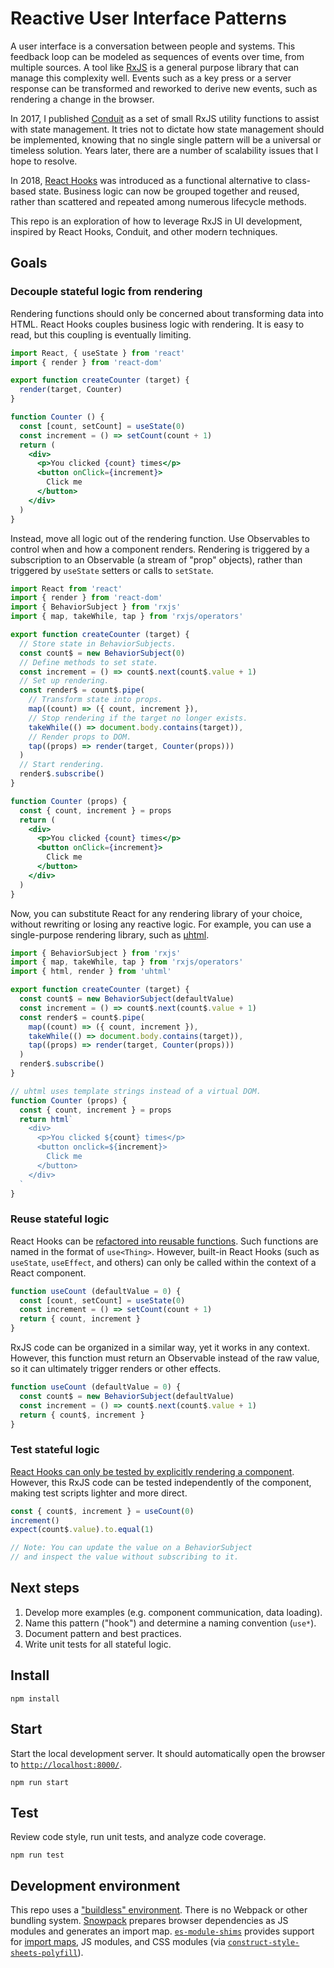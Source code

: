 # Reactive User Interface Patterns

A user interface is a conversation between people and systems. This feedback loop can be modeled as sequences of events over time, from multiple sources. A tool like [RxJS](https://github.com/ReactiveX/rxjs) is a general purpose library that can manage this complexity well. Events such as a key press or a server response can be transformed and reworked to derive new events, such as rendering a change in the browser.

In 2017, I published [Conduit](https://github.com/indiana-university/conduit) as a set of small RxJS utility functions to assist with state management. It tries not to dictate how state management should be implemented, knowing that no single single pattern will be a universal or timeless solution. Years later, there are a number of scalability issues that I hope to resolve.

In 2018, [React Hooks](https://reactjs.org/docs/hooks-intro.html) was introduced as a functional alternative to class-based state. Business logic can now be grouped together and reused, rather than scattered and repeated among numerous lifecycle methods.

This repo is an exploration of how to leverage RxJS in UI development, inspired by React Hooks, Conduit, and other modern techniques.

## Goals

### Decouple stateful logic from rendering

Rendering functions should only be concerned about transforming data into HTML. React Hooks couples business logic with rendering. It is easy to read, but this coupling is eventually limiting.

```jsx
import React, { useState } from 'react'
import { render } from 'react-dom'

export function createCounter (target) {
  render(target, Counter)
}

function Counter () {
  const [count, setCount] = useState(0)
  const increment = () => setCount(count + 1)
  return (
    <div>
      <p>You clicked {count} times</p>
      <button onClick={increment}>
        Click me
      </button>
    </div>
  )
}
```

Instead, move all logic out of the rendering function. Use Observables to control when and how a component renders. Rendering is triggered by a subscription to an Observable (a stream of "prop" objects), rather than triggered by `useState` setters or calls to `setState`.

```jsx
import React from 'react'
import { render } from 'react-dom'
import { BehaviorSubject } from 'rxjs'
import { map, takeWhile, tap } from 'rxjs/operators'

export function createCounter (target) {
  // Store state in BehaviorSubjects.
  const count$ = new BehaviorSubject(0)
  // Define methods to set state.
  const increment = () => count$.next(count$.value + 1)
  // Set up rendering.
  const render$ = count$.pipe(
    // Transform state into props.
    map((count) => ({ count, increment }),
    // Stop rendering if the target no longer exists.
    takeWhile(() => document.body.contains(target)),
    // Render props to DOM.
    tap((props) => render(target, Counter(props)))
  )
  // Start rendering.
  render$.subscribe()
}

function Counter (props) {
  const { count, increment } = props
  return (
    <div>
      <p>You clicked {count} times</p>
      <button onClick={increment}>
        Click me
      </button>
    </div>
  )
}
```

Now, you can substitute React for any rendering library of your choice, without rewriting or losing any reactive logic. For example, you can use a single-purpose rendering library, such as [µhtml](https://github.com/WebReflection/uhtml).

```jsx
import { BehaviorSubject } from 'rxjs'
import { map, takeWhile, tap } from 'rxjs/operators'
import { html, render } from 'uhtml'

export function createCounter (target) {
  const count$ = new BehaviorSubject(defaultValue)
  const increment = () => count$.next(count$.value + 1)
  const render$ = count$.pipe(
    map((count) => ({ count, increment }),
    takeWhile(() => document.body.contains(target)),
    tap((props) => render(target, Counter(props)))
  )
  render$.subscribe()
}

// uhtml uses template strings instead of a virtual DOM.
function Counter (props) {
  const { count, increment } = props
  return html`
    <div>
      <p>You clicked ${count} times</p>
      <button onclick=${increment}>
        Click me
      </button>
    </div>
  `
}
```

### Reuse stateful logic

React Hooks can be [refactored into reusable functions](https://reactjs.org/docs/hooks-custom.html). Such functions are named in the format of `use<Thing>`. However, built-in React Hooks (such as `useState`, `useEffect`, and others) can only be called within the context of a React component.

```jsx
function useCount (defaultValue = 0) {
  const [count, setCount] = useState(0)
  const increment = () => setCount(count + 1)
  return { count, increment }
}
```

RxJS code can be organized in a similar way, yet it works in any context. However, this function must return an Observable instead of the raw value, so it can ultimately trigger renders or other effects.

```jsx
function useCount (defaultValue = 0) {
  const count$ = new BehaviorSubject(defaultValue)
  const increment = () => count$.next(count$.value + 1)
  return { count$, increment }
}
```

### Test stateful logic

[React Hooks can only be tested by explicitly rendering a component](https://reactjs.org/docs/hooks-faq.html#how-to-test-components-that-use-hooks). However, this RxJS code can be tested independently of the component, making test scripts lighter and more direct.

```jsx
const { count$, increment } = useCount(0)
increment()
expect(count$.value).to.equal(1)

// Note: You can update the value on a BehaviorSubject
// and inspect the value without subscribing to it.
```

## Next steps

1. Develop more examples (e.g. component communication, data loading).
2. Name this pattern ("hook") and determine a naming convention (`use*`).
3. Document pattern and best practices.
4. Write unit tests for all stateful logic.

## Install

```
npm install
```

## Start

Start the local development server. It should automatically open the browser to [`http://localhost:8000/`](http://localhost:8000/).

```
npm run start
```

## Test

Review code style, run unit tests, and analyze code coverage.

```
npm run test
```

## Development environment

This repo uses a ["buildless" environment](https://dev.to/open-wc/on-the-bleeding-edge-3cb8). There is no Webpack or other bundling system. [Snowpack](https://www.snowpack.dev/) prepares browser dependencies as JS modules and generates an import map. [`es-module-shims`](https://github.com/guybedford/es-module-shims) provides support for [import maps](https://github.com/WICG/import-maps), JS modules, and CSS modules (via [`construct-style-sheets-polyfill`](https://github.com/calebdwilliams/construct-style-sheets)).
